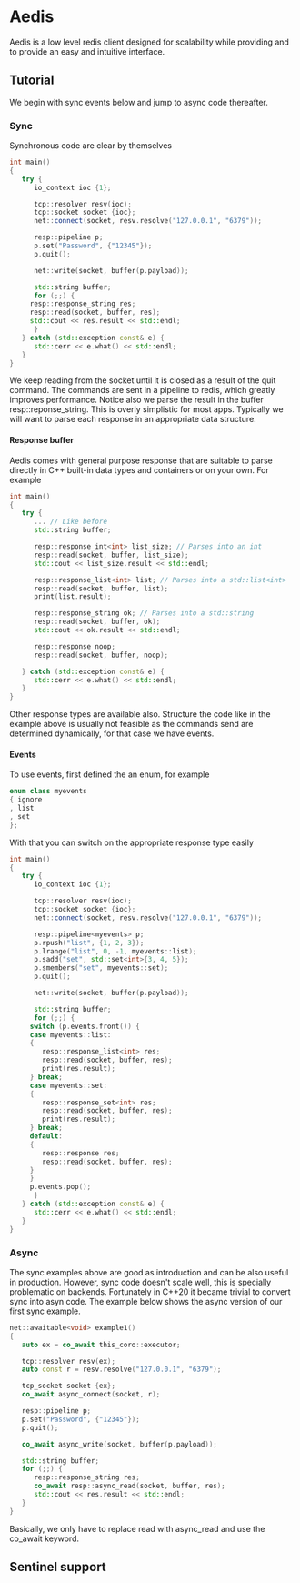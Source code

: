 # Aedis

Aedis is a low level redis client designed for scalability while
providing and to provide an easy and intuitive interface.

## Tutorial

We begin with sync events below and jump to async code thereafter.

### Sync

Synchronous code are clear by themselves

```cpp
int main()
{
   try {
      io_context ioc {1};

      tcp::resolver resv(ioc);
      tcp::socket socket {ioc};
      net::connect(socket, resv.resolve("127.0.0.1", "6379"));

      resp::pipeline p;
      p.set("Password", {"12345"});
      p.quit();

      net::write(socket, buffer(p.payload));

      std::string buffer;
      for (;;) {
	 resp::response_string res;
	 resp::read(socket, buffer, res);
	 std::cout << res.result << std::endl;
      }
   } catch (std::exception const& e) {
      std::cerr << e.what() << std::endl;
   }
}
```

We keep reading from the socket until it is closed as a result of the
quit command. The commands are sent in a pipeline to redis, which
greatly improves performance. Notice also we parse the result in the
buffer resp::reponse_string. This is overly simplistic for most apps.
Typically we will want to parse each response in an appropriate
data structure.

#### Response buffer

Aedis comes with general purpose response that are suitable to parse
directly in C++ built-in data types and containers or on your own. For
example

```cpp
int main()
{
   try {
      ... // Like before
      std::string buffer;

      resp::response_int<int> list_size; // Parses into an int
      resp::read(socket, buffer, list_size);
      std::cout << list_size.result << std::endl;

      resp::response_list<int> list; // Parses into a std::list<int>
      resp::read(socket, buffer, list);
      print(list.result);

      resp::response_string ok; // Parses into a std::string
      resp::read(socket, buffer, ok);
      std::cout << ok.result << std::endl;

      resp::response noop;
      resp::read(socket, buffer, noop);

   } catch (std::exception const& e) {
      std::cerr << e.what() << std::endl;
   }
}
```

Other response types are available also. Structure the code like in
the example above is usually not feasible as the commands send are
determined dynamically, for that case we have events.

#### Events

To use events, first defined the an enum, for example

```cpp
enum class myevents
{ ignore
, list
, set
};
```

With that you can switch on the appropriate response type easily

```cpp
int main()
{
   try {
      io_context ioc {1};

      tcp::resolver resv(ioc);
      tcp::socket socket {ioc};
      net::connect(socket, resv.resolve("127.0.0.1", "6379"));

      resp::pipeline<myevents> p;
      p.rpush("list", {1, 2, 3});
      p.lrange("list", 0, -1, myevents::list);
      p.sadd("set", std::set<int>{3, 4, 5});
      p.smembers("set", myevents::set);
      p.quit();

      net::write(socket, buffer(p.payload));

      std::string buffer;
      for (;;) {
	 switch (p.events.front()) {
	 case myevents::list:
	 {
	    resp::response_list<int> res;
	    resp::read(socket, buffer, res);
	    print(res.result);
	 } break;
	 case myevents::set:
	 {
	    resp::response_set<int> res;
	    resp::read(socket, buffer, res);
	    print(res.result);
	 } break;
	 default:
	 {
	    resp::response res;
	    resp::read(socket, buffer, res);
	 }
	 }
	 p.events.pop();
      }
   } catch (std::exception const& e) {
      std::cerr << e.what() << std::endl;
   }
}
```

### Async

The sync examples above are good as introduction and can be also
useful in production. However, sync code doesn't scale well, this is
specially problematic on backends. Fortunately in C++20 it became
trivial to convert sync into asyn code. The example below shows
the async version of our first sync example.

```cpp
net::awaitable<void> example1()
{
   auto ex = co_await this_coro::executor;

   tcp::resolver resv(ex);
   auto const r = resv.resolve("127.0.0.1", "6379");

   tcp_socket socket {ex};
   co_await async_connect(socket, r);

   resp::pipeline p;
   p.set("Password", {"12345"});
   p.quit();

   co_await async_write(socket, buffer(p.payload));

   std::string buffer;
   for (;;) {
      resp::response_string res;
      co_await resp::async_read(socket, buffer, res);
      std::cout << res.result << std::endl;
   }
}
```

Basically, we only have to replace read with async_read and use the
co_await keyword.

## Sentinel support
